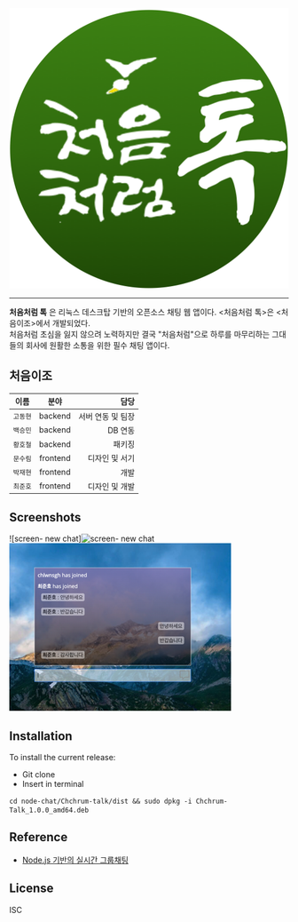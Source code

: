 ![Chchrum-talk](./Chchrum-talk/assets/img/icon-image.png)

-----------------


**처음처럼 톡** 은 리눅스 데스크탑 기반의 오픈소스 채팅 웹 앱이다. <처음처럼 톡>은 <처음이조>에서 개발되었다.   
처음처럼 초심을 잃지 않으려 노력하지만 결국 "처음처럼"으로 하루를 마무리하는 그대들의 회사에 원활한 소통을 위한 필수 채팅 앱이다. 


## 처음이조 
이름 | 분야 | 담당 
---|:---:|---:
`고동현` | backend | 서버 연동 및 팀장
`백승민` | backend | DB 연동
`황호철` | backend | 패키징
`문수림` | frontend | 디자인 및 서기
`박재현` | frontend | 개발
`최준호` | frontend | 디자인 및 개발

## Screenshots 
![screen- new chat]<img width="200" alt="screen- new chat" src="https://user-images.githubusercontent.com/43145059/59086346-7118bb00-893c-11e9-9f3a-339cef593e2c.png">
![screen-chat](./Chchrum-talk/assets/img/screen-chat.png)


## Installation

To install the current release:  

- Git clone  
- Insert in terminal  
```
cd node-chat/Chchrum-talk/dist && sudo dpkg -i Chchrum-Talk_1.0.0_amd64.deb
```


## Reference

*   [Node.js 기반의 실시간 그룹채팅](http://codevkr.tistory.com/)


## License

ISC
